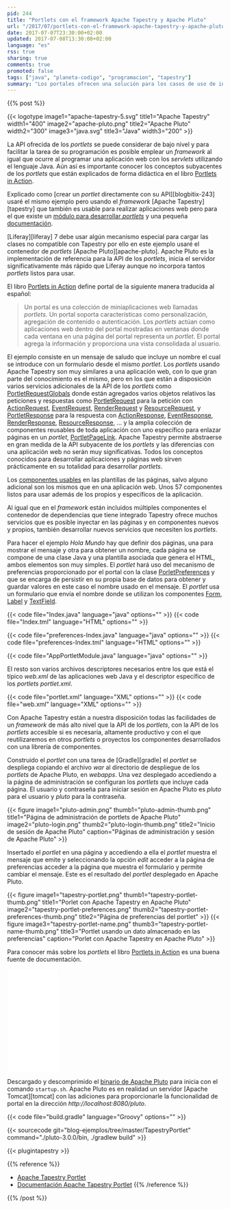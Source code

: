 ```yaml
---
pid: 244
title: "Portlets con el framework Apache Tapestry y Apache Pluto"
url: "/2017/07/portlets-con-el-framework-apache-tapestry-y-apache-pluto/"
date: 2017-07-07T23:30:00+02:00
updated: 2017-07-08T13:30:00+02:00
language: "es"
rss: true
sharing: true
comments: true
promoted: false
tags: ["java", "planeta-codigo", "programacion", "tapestry"]
summary: "Los portales ofrecen una solución para los casos de uso de integración de aplicaciones, edición de contenido a modo de CMS, agregación de blogs, foros, colaboración entre personas, red social entre otros. La pieza fundamental de un portal en Java es un _portlet_. Desarrollar un _portlet_ usando la API directamente no es simple, algunos _frameworks_ que usaríamos para desarrollar aplicaciones y páginas web son usables para desarrollar _portlets_, Apache Tapestry es uno de ellos como muestro con un ejemplo en este artículo."
---
```


{{% post %}}

{{< logotype image1="apache-tapestry-5.svg" title1="Apache Tapestry" width1="400" image2="apache-pluto.png" title2="Apache Pluto" width2="300" image3="java.svg" title3="Java" width3="200"  >}}

La API ofrecida de los _portlets_ se puede considerar de bajo nivel y para facilitar la tarea de su programación es posible emplear un _framework_ al igual que ocurre al programar una aplicación web con los _servlets_ utilizando el lenguaje Java. Aún así es importante conocer los conceptos subyacentes de los _portlets_ que están explicados de forma didáctica en el libro [Portlets in Action](https://amzn.to/2tzpbjL).

Explicado como [crear un _portlet_ directamente con su API][blogbitix-243] usaré el mismo ejemplo pero usando el _framework_ [Apache Tapestry][tapestry] que también es usable para realizar aplicaciones web pero para el que existe un [módulo para desarrollar _portlets_](https://github.com/got5/tapestry5-portlet) y una pequeña [documentación](http://got5.github.io/tapestry5-portlet/).

[Liferay][liferay] 7 debe usar algún mecanismo especial para cargar las clases no compatible con Tapestry por ello en este ejemplo usaré el contenedor de _portlets_ [Apache Pluto][apache-pluto]. Apache Pluto es la implementación de referencia para la API de los _portlets_, inicia el servidor significativamente más rápido que Liferay aunque no incorpora tantos _portlets_ listos para usar.

El libro [Portlets in Action](https://amzn.to/2tzpbjL) define portal de la siguiente manera traducida al español:

> Un portal es una colección de miniaplicaciones web llamadas _portlets_. Un portal soporta características como personalización, agregación de contenido o autenticación. Los _portlets_ actúan como aplicaciones web dentro del portal mostradas en ventanas donde cada ventana en una página del portal representa un _portlet_. El portal agrega la información y proporciona una vista consolidada al usuario.

El ejemplo consiste en un mensaje de saludo que incluye un nombre el cual se introduce con un formulario desde el mismo _portlet_. Los _portlets_ usando Apache Tapestry son muy similares a una aplicación web, con lo que gran parte del conocimiento es el mismo, pero en los que están a disposición varios servicios adicionales de la API de los _portlets_ como [PortletRequestGlobals](https://github.com/got5/tapestry5-portlet/blob/master/src/main/java/org/apache/tapestry5/portlet/services/PortletRequestGlobals.java) donde están agregados varios objetos relativos las peticiones y respuestas como [PortletRequest](https://portals.apache.org/pluto/portlet-3.0-apidocs/javax/portlet/PortletRequest.html) para la petición con [ActionRequest](https://portals.apache.org/pluto/portlet-3.0-apidocs/javax/portlet/ActionRequest.html), [EventRequest](https://portals.apache.org/pluto/portlet-3.0-apidocs/javax/portlet/EventRequest.html),  [RenderRequest](https://portals.apache.org/pluto/portlet-3.0-apidocs/javax/portlet/RenderRequest.html) y [ResourceRequest](https://portals.apache.org/pluto/portlet-3.0-apidocs/javax/portlet/ResourceRequest.html), y  [PortletResponse](https://portals.apache.org/pluto/portlet-3.0-apidocs/javax/portlet/PortletResponse.html) para la respuesta con [ActionResponse](https://portals.apache.org/pluto/portlet-3.0-apidocs/javax/portlet/ActionResponse.html), [EventResponse](https://portals.apache.org/pluto/portlet-3.0-apidocs/javax/portlet/EventResponse.html), [RenderResponse](https://portals.apache.org/pluto/portlet-3.0-apidocs/javax/portlet/RenderResponse.html), [ResourceResponse](https://portals.apache.org/pluto/portlet-3.0-apidocs/javax/portlet/ResourceResponse.html), ... y la amplia colección de componentes reusables de toda aplicación con uno específico para enlazar páginas en un _portlet_, [PortletPageLink](https://github.com/got5/tapestry5-portlet/blob/master/src/main/java/org/apache/tapestry5/corelib/components/PortletPageLink.java). Apache Tapestry permite abstraerse en gran medida de la API subyacente de los _portlets_ y las diferencias con una aplicación web no serán muy significativas. Todos los conceptos conocidos para desarrollar aplicaciones y páginas web sirven prácticamente en su totalidad para desarrollar _portlets_.

Los [componentes usables](http://tapestry.apache.org/component-reference.html) en las plantillas de las páginas, salvo alguno adicional son los mismos que en una aplicación web. Unos 57 componentes listos para usar además de los propios y específicos de la aplicación.

Al igual que en el _framework_ están incluidos múltiples componentes el contenedor de dependencias que tiene integrado Tapestry ofrece muchos servicios que es posible inyectar en las páginas y en componentes nuevos y propios, también desarrollar nuevos servicios que necesiten los _portlets_.

Para hacer el ejemplo _Hola Mundo_ hay que definir dos páginas, una para mostrar el mensaje y otra para obtener un nombre, cada página se compone de una clase Java y una plantilla asociada que genera el HTML, ambos elementos son muy simples. El _portlet_ hará uso del mecanismo de preferencias proporcionado por el portal con la clase [PorletPreferences](https://portals.apache.org/pluto/portlet-3.0-apidocs/javax/portlet/PortletPreferences.html) y que se encarga de persistir en su propia base de datos para obtener y guardar valores en este caso el nombre usado en el mensaje. El _portlet_ usa un formulario que envía el nombre donde se utilizan los componentes [Form](http://tapestry.apache.org/current/apidocs/org/apache/tapestry5/corelib/components/Form.html), [Label](http://tapestry.apache.org/current/apidocs/org/apache/tapestry5/corelib/components/Label.html) y [TextField](http://tapestry.apache.org/current/apidocs/org/apache/tapestry5/corelib/components/TextField.html).

{{< code file="Index.java" language="java" options="" >}}
{{< code file="Index.tml" language="HTML" options="" >}}

{{< code file="preferences-Index.java" language="java" options="" >}}
{{< code file="preferences-Index.tml" language="HTML" options="" >}}

{{< code file="AppPortletModule.java" language="java" options="" >}}

El resto son varios archivos descriptores necesarios entre los que está el típico _web.xml_ de las aplicaciones web Java y el descriptor específico de los _portlets_ _portlet.xml_.

{{< code file="portlet.xml" language="XML" options="" >}}
{{< code file="web.xml" language="XML" options="" >}}

Con Apache Tapestry están a nuestra disposición todas las facilidades de un _framework_ de más alto nivel que la API de los _portlets_, con la API de los _portlets_ accesible si es necesaria, altamente productivo y con el que reutilizaremos en otros _portlets_ o proyectos los componentes desarrollados con una librería de componentes.

Construido el _portlet_ con una tarea de [Gradle][gradle] el _portlet_ se despliega copiando el archivo _war_ al directorio de despliegue de los _portlets_ de Apache Pluto, en _webapps_. Una vez desplegado accediendo a la página de administración se configuran los _portlets_ que incluye cada página. El usuario y contraseña para iniciar sesión en Apache Pluto es _pluto_ para el usuario y _pluto_ para la contraseña.

<div class="media">
    {{< figure
        image1="pluto-admin.png" thumb1="pluto-admin-thumb.png" title1="Página de administración de portlets de Apache Pluto"
        image2="pluto-login.png" thumb2="pluto-login-thumb.png" title2="Inicio de sesión de Apache Pluto"
        caption="Páginas de administración y sesión de Apache Pluto" >}}
</div>

Insertado el _portlet_ en una página y accediendo a ella el _portlet_ muestra el mensaje que emite y seleccionando la opción _edit_ acceder a la página de preferencias acceder a la página que muestra el formulario y permite cambiar el mensaje. Este es el resultado del _portlet_ desplegado en Apache Pluto.

<div class="media">
    {{< figure
        image1="tapestry-portlet.png" thumb1="tapestry-portlet-thumb.png" title1="Porlet con Apache Tapestry en Apache Pluto"
        image2="tapestry-portlet-preferences.png" thumb2="tapestry-portlet-preferences-thumb.png" title2="Página de preferencias del portlet" >}}
    {{< figure
        image3="tapestry-portlet-name.png" thumb3="tapestry-portlet-name-thumb.png" title3="Portlet usando un dato almacenado en las preferencias"
        caption="Porlet con Apache Tapestry en Apache Pluto" >}}
</div>

Para conocer más sobre los _portlets_ el libro [Portlets in Action](https://amzn.to/2tzpbjL) es una buena fuente de documentación.

<div class="media-amazon">
    <iframe style="width:120px;height:240px;" marginwidth="0" marginheight="0" scrolling="no" frameborder="0" src="//rcm-eu.amazon-adsystem.com/e/cm?lt1=_blank&bc1=000000&IS2=1&bg1=FFFFFF&fc1=000000&lc1=0000FF&t=blobit-21&o=30&p=8&l=as4&m=amazon&f=ifr&ref=as_ss_li_til&asins=1935182544&linkId=6d736075105602e7c318919a1c81609d"></iframe>
</div>

Descargado y descomprimido el [binario de Apache Pluto](https://portals.apache.org/pluto/download.html) para inicia con el comando <code>startup.sh</code>. Apache Pluto es en realidad un servidor [Apache Tomcat][tomcat] con las adiciones para proporcionarle la funcionalidad de portal en la dirección _http\://localhost:8080/pluto_.

{{< code file="build.gradle" language="Groovy" options="" >}}

{{< sourcecode git="blog-ejemplos/tree/master/TapestryPortlet" command="./pluto-3.0.0/bin, ./gradlew build" >}}

{{< plugintapestry >}}

{{% reference %}}

* [Apache Tapestry Portlet](https://github.com/got5/tapestry5-portlet)
* [Documentación Apache Tapestry Portlet](http://got5.github.io/tapestry5-portlet/)
{{% /reference %}}

{{% /post %}}
